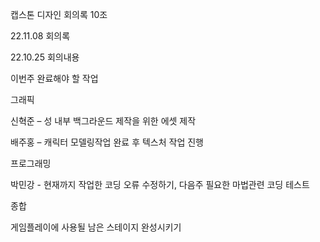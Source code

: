 ﻿캡스톤 디자인 회의록 10조

22.11.08 회의록 

22.10.25 회의내용

이번주 완료해야 할 작업

그래픽

신혁준 – 성 내부 백그라운드 제작을 위한 에셋 제작

배주홍 – 캐릭터 모델링작업 완료 후 텍스처 작업 진행

프로그래밍

박민강 - 현재까지 작업한 코딩 오류 수정하기, 다음주 필요한 마법관련 코딩 테스트

종합

게임플레이에 사용될 남은 스테이지 완성시키기
